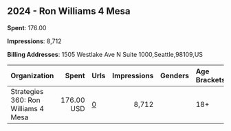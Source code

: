 ## 2024 - Ron Williams 4 Mesa 
**Spent**: 176.00

**Impressions**: 8,712

**Billing Addresses**: 1505 Westlake Ave N Suite 1000,Seattle,98109,US

|Organization|Spent|Urls|Impressions|Genders|Age Brackets|Country Codes|
|:---|---:|:---|---:|:---|:---|:---|
|Strategies 360: Ron Williams 4 Mesa|176.00 USD|[0](https://www.snap.com/political-ads/asset/631e29d08e81944a34703198996ede0f6fe2ca33a679fbee6ebdf827fa3ca0b3?mediaType=mp4)|8,712||18+|united states|
